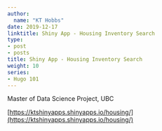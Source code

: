 ```yaml
---
author:
  name: "KT Hobbs"
date: 2019-12-17
linktitle: Shiny App - Housing Inventory Search
type:
- post
- posts
title: Shiny App - Housing Inventory Search
weight: 10
series:
- Hugo 101
---
```


Master of Data Science Project, UBC

[https://ktshinyapps.shinyapps.io/housing/](https://ktshinyapps.shinyapps.io/housing/)